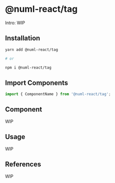 # @numl-react/tag

Intro: WIP

## Installation

```sh
yarn add @numl-react/tag

# or

npm i @numl-react/tag
```

## Import Components

```jsx
import { ComponentName } from '@numl-react/tag';
```

## Component

WIP

## Usage

WIP

## References

WIP
